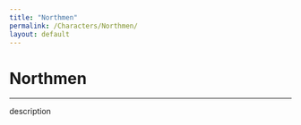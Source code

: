 ```yaml
---
title: "Northmen"
permalink: /Characters/Northmen/
layout: default
---
```

# Northmen
---
description